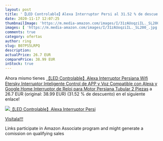 ```yaml
---
layout: post
title: '【LED Controlable】Alexa Interruptor Persi al 31.52 % de descuento'
date: 2020-11-17 12:07:25
thumbnailImage: 'https://m.media-amazon.com/images/I/31zAUoqziIL._SL200_.jpg'
images: [ 'https://m.media-amazon.com/images/I/31zAUoqziIL._SL200_.jpg' ]
comments: true
category: ofertas
author: ring
slug: B07PS5LRPQ
description:
actualPrice: 26.7 EUR
comparePrice: 38.99 EUR
inStock: true
---
```


Ahora mismo tienes [【LED Controlable】Alexa Interruptor Persiana Wifi  Etersky Interruptor Inteligente Control de APP y Voz Compatible con Alexa y Google Home Interruptor de Reloj para Motor Persiana Tubular  2 Piezas](https://www.amazon.es/dp/B07PS5LRPQ/?tag=tolees-21) a 26.7 EUR (original: 38.99 EUR) (31.52 %  de descuento) en el siguiente enlace!

[![【LED Controlable】Alexa Interruptor Persi](https://m.media-amazon.com/images/I/31zAUoqziIL._SL200_.jpg)](https://www.amazon.es/dp/B07PS5LRPQ/?tag=tolees-21)

[Visítala!!!](https://www.amazon.es/dp/B07PS5LRPQ/?tag=tolees-21)

Links participate in Amazon Associate program and might generate a comission on qualifying sales
